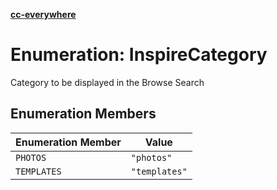 [**cc-everywhere**](../../../../../index.md)

<HorizontalLine />

# Enumeration: InspireCategory

Category to be displayed in the Browse Search

## Enumeration Members

| Enumeration Member | Value |
| ------ | ------ |
| `PHOTOS` | `"photos"` |
| `TEMPLATES` | `"templates"` |
